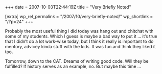 +++
date = 2007-10-03T22:44:19Z
title = "Very Briefly Noted"

[extra]
wp_rel_permalink = "/2007/10/very-briefly-noted/"
wp_shortlink = "/?p=24"
+++

Probably the most useful thing I did today was hang out and chitchat with some
of my students. Which I guess is maybe a bad way to put it … it’s true that I
didn’t do a lot work-wise today, but I think it really is important to do
mentory, advicey kinda stuff with the kids. It was fun and think they liked it
too.

Tomorrow, down to the CAT. Dreams of writing good code. Will they be
fulfilled? If history serves as an example, no. But maybe this time …
